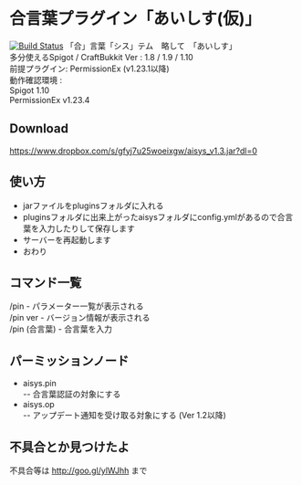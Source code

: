 # 合言葉プラグイン「あいしす(仮)」
[![Build Status](https://travis-ci.org/kanasaki15/aisys.svg?branch=master)](https://travis-ci.org/kanasaki15/aisys)
「合」言葉「シス」テム　略して　「あいしす」<br>
多分使えるSpigot / CraftBukkit Ver : 1.8 / 1.9 / 1.10<br>
前提プラグイン: PermissionEx (v1.23.1以降)<br>
動作確認環境 :<br>
Spigot 1.10<br>
PermissionEx v1.23.4

## Download
https://www.dropbox.com/s/gfyj7u25woeixgw/aisys_v1.3.jar?dl=0

## 使い方
- jarファイルをpluginsフォルダに入れる
- pluginsフォルダに出来上がったaisysフォルダにconfig.ymlがあるので合言葉を入力したりして保存します
- サーバーを再起動します
- おわり

## コマンド一覧
/pin - パラメーター一覧が表示される<br>
/pin ver - バージョン情報が表示される<br>
/pin (合言葉) - 合言葉を入力<br>

## パーミッションノード
- aisys.pin<br>
-- 合言葉認証の対象にする
- aisys.op<br>
-- アップデート通知を受け取る対象にする (Ver 1.2以降)

## 不具合とか見つけたよ
不具合等は http://goo.gl/ylWJhh まで